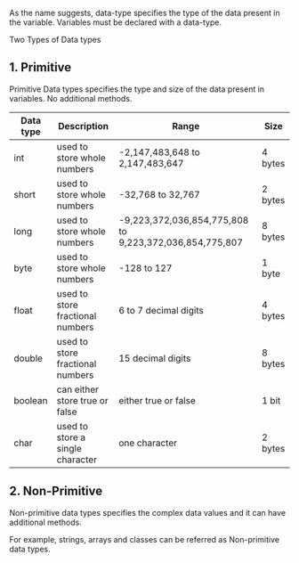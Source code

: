 As the name suggests, data-type specifies the type of the data present in the variable. Variables must be declared with a data-type. 

Two Types of Data types
## 1. Primitive

Primitive Data types specifies the type and size of the data present in variables. No additional methods.

| Data type | Description | Range | Size|
|---|---|---|---|
| int| used to store whole numbers|-2,147,483,648 to 2,147,483,647|4 bytes|
|short| used to store whole numbers|-32,768 to 32,767| 2 bytes|
|long| used to store whole numbers|-9,223,372,036,854,775,808 to 9,223,372,036,854,775,807| 8 bytes|
|byte| used to store whole numbers|-128 to 127| 1 byte|
|float| used to store fractional numbers|6 to 7 decimal digits| 4 bytes|
|double| used to store fractional numbers|15 decimal digits| 8 bytes|
|boolean| can either store true or false |either true or false| 1 bit|
|char|used to store a single character|one character|2 bytes|


## 2. Non-Primitive

Non-primitive data types specifies the complex data values and it can have additional methods.

For example, strings, arrays and classes can be referred as Non-primitive data types.


